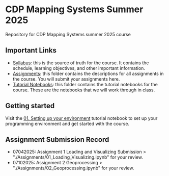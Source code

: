 # CDP Mapping Systems Summer 2025

Repository for CDP Mapping Systems summer 2025 course

## Important Links

* [Syllabus](Syllabus/syllabus.md): this is the source of truth for the course. It contains the schedule, learning objectives, and other important information.
* [Assignments](Assignments/Assignments.md): this folder contains the descriptions for all assignments in the course. You will submit your assignments here.
* [Tutorial Notebooks](Tutorials/Tutorials.md): this folder contains the tutorial notebooks for the course. These are the notebooks that we will work through in class.

## Getting started

Visit the [01. Setting up your environment](Assignments/00_Getting_Started.md) tutorial notebook to set up your programming environment and get started with the course.

## Assignment Submission Record

- 07042025: Assignment 1 Loading and Visualizing Submission > "./Assignments/01\_Loading\_Visualizing.ipynb" for your review.
- 07102025: Assignment 2 Geoprocessing > "./Assignments/02_Geoprocessing.ipynb" for your review.

